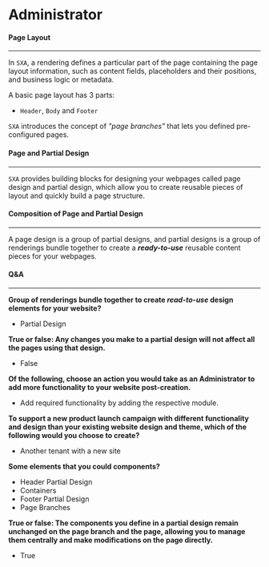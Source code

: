 # Administrator
#### Page Layout
---
In `SXA`, a rendering defines a particular part of the page containing the page layout information, such as content fields, placeholders and their positions, and business logic or metadata.

A basic page layout has 3 parts:
- `Header`, `Body` and `Footer`

`SXA` introduces the concept of _"page branches"_ that lets you defined pre-configured pages. 

#### Page and Partial Design
---
`SXA` provides building blocks for designing your webpages called page design and partial design, which allow you to create reusable pieces of layout and quickly build a page structure.

#### Composition of Page and Partial Design
---
A page design is a group of partial designs, and partial designs is a group of renderings bundle together to create a **_ready-to-use_** reusable content pieces for your webpages.

#### Q&A
---
**Group of renderings bundle together to create _read-to-use_ design elements for your website?**
- Partial Design

**True or false: Any changes you make to a partial design will not affect all the pages using that design.**
- False

**Of the following, choose an action you would take as an Administrator to add more functionality to your website post-creation.**
- Add required functionality by adding the respective module.

**To support a new product launch campaign with different functionality and design than your existing website design and theme, which of the following would you choose to create?**
- Another tenant with a new site

**Some elements that you could components?**
- Header Partial Design
- Containers
- Footer Partial Design
- Page Branches

**True or false: The components you define in a partial design remain unchanged on the page branch and the page, allowing you to manage them centrally and make modifications on the page directly.**
- True